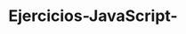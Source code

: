 # Ejercicios-JavaScript-
<!DOCTYPE html>
<html lang="en">
<head>
<meta charset="UTF-8">
	<title></title>
</head>
<body>
<script type="text/javascript">
	
	var d=new Date();
var dia=new Array(7);

dia[0]="Domingo";
dia[1]="Lunes";
dia[2]="Martes";
dia[3]="Miercoles";
dia[4]="Jueves";
dia[5]="Viernes";
dia[6]="Sabado";
document.write("Hoy es: "  + dia[d.getDay()]  ) 


var fecha = new Date();
var mes = fecha.getMonth()+1;
var dia = fecha.getDate();
var año = fecha.getFullYear();
document.write(" <br> la hora es:");
document.write(fecha.getHours () + ':');
document.write(fecha.getMinutes () + ':');
document.write(fecha.getSeconds () );

</script>
</body>  
</html>
